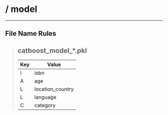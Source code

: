 # / model
---

## File Name Rules
> ## catboost_model_*.pkl
> | Key | Value |
> |-----|-------|
> | I | isbn |
> | A | age |
> | L | location_country |
> | L | language |
> | C | category |
